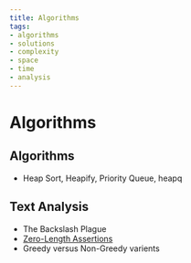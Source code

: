 ```yaml
---
title: Algorithms
tags:
- algorithms
- solutions
- complexity
- space
- time
- analysis
---
```


# Algorithms

<TagLinks />

## Algorithms

* Heap Sort, Heapify, Priority Queue, heapq

## Text Analysis

* The Backslash Plague
* [Zero-Length Assertions](https://www.regular-expressions.info/lookaround.html)
* Greedy versus Non-Greedy varients
